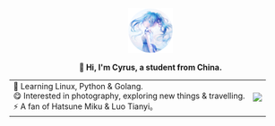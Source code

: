   <div align="center">
    <img class="circle--square" width="80" height="80" src="./assets/icon.png" />
  <p><b>👋 Hi, I'm Cyrus, a student from China.</b></p>
  <table>
 <tr>
  <td>🌱 Learning Linux, Python & Golang.<br>😋 Interested in photography, exploring new things & travelling.<br>⚡️ A fan of Hatsune Miku & Luo Tianyi。<br>
  <td> 
   <img width=800 src="https://github-readme-stats.vercel.app/api?username=Xm798&show_icons=true" /> <br>
  </td>
 </tr>
</table>
</div>
